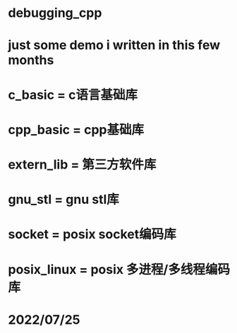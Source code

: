 # debugging_cpp
# just some demo i written in this few months
#   c_basic      = c语言基础库
#   cpp_basic    = cpp基础库
#   extern_lib   = 第三方软件库
#   gnu_stl      = gnu stl库
#   socket       = posix socket编码库
#   posix_linux  = posix 多进程/多线程编码库
# 2022/07/25
